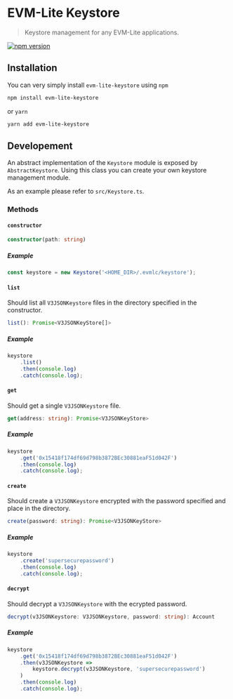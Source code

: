 # EVM-Lite Keystore

> Keystore management for any EVM-Lite applications.

[![npm version](https://badge.fury.io/js/evm-lite-keystore.svg)](https://badge.fury.io/js/evm-lite-keystore)

## Installation

You can very simply install `evm-lite-keystore` using `npm`

```bash
npm install evm-lite-keystore
```

or `yarn`

```bash
yarn add evm-lite-keystore
```

## Developement

An abstract implementation of the `Keystore` module is exposed by `AbstractKeystore`. Using this class you can create your own keystore management module.

As an example please refer to `src/Keystore.ts`.

### Methods

#### `constructor`

```typescript
constructor(path: string)
```

##### Example

```typescript
const keystore = new Keystore('<HOME_DIR>/.evmlc/keystore');
```

#### `list`

Should list all `V3JSONKeystore` files in the directory specified in the constructor.

```typescript
list(): Promise<V3JSONKeyStore[]>
```

##### Example

```typescript
keystore
	.list()
	.then(console.log)
	.catch(console.log);
```

#### `get`

Should get a single `V3JSONKeystore` file.

```typescript
get(address: string): Promise<V3JSONKeyStore>
```

##### Example

```typescript
keystore
	.get('0x15418f174df69d798b3872BEc30881eaF51d042F')
	.then(console.log)
	.catch(console.log);
```

#### `create`

Should create a `V3JSONKeystore` encrypted with the password specified and place in the directory.

```typescript
create(password: string): Promise<V3JSONKeyStore>
```

##### Example

```typescript
keystore
	.create('supersecurepassword')
	.then(console.log)
	.catch(console.log);
```

#### `decrypt`

Should decrypt a `V3JSONKeystore` with the ecrypted password.

```typescript
decrypt(v3JSONKeystore: V3JSONKeystore, password: string): Account
```

##### Example

```typescript
keystore
	.get('0x15418f174df69d798b3872BEc30881eaF51d042F')
	.then(v3JSONKeystore =>
		keystore.decrypt(v3JSONKeystore, 'supersecurepassword')
	)
	.then(console.log)
	.catch(console.log);
```

<!--
- `create()` - create a single `V3JSONKeystore` file
- `update()` - update the password on a single `V3JSONKeystore` file
- `import()` - import a single `V3JSONKeystore` file
- `export()` - export a single `V3JSONKeystore` file -->
